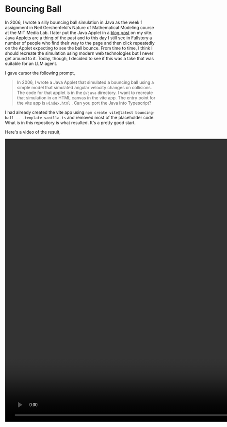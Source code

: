 # Bouncing Ball

In 2006, I wrote a silly bouncing ball simulation in Java as the week 1 assignment
in Neil Gershenfeld's Nature of Mathematical Modeling course at the MIT Media Lab. I later put the Java Applet in a [blog post](https://kellegous.com/j/2006/02/19/bouncing-ball/) on my site. Java Applets are a thing of the past and to this day I still see in Fullstory a number of people who find their way to the page and then click repeatedly on the Applet expecting to see the ball bounce. From time to time, I think I should recreate the simulation using modern web technologies but I never get around to it. Today, though, I decided to see if this was a take that was suitable for an LLM agent.

I gave cursor the following prompt,

> In 2006, I wrote a Java Applet that simulated a bouncing ball using a simple model that simulated angular velocity changes on collisions. The code for that applet is in the `@/java` directory. I want to recreate that simulation in an HTML canvas in the vite app. The entry point for the vite app is `@index.html` . Can you port the Java into Typescript?

I had already created the vite app using `npm create vite@latest bouncing-ball -- -template vanilla-ts` and removed most of the placeholder code. What is in this repository is what resulted. It's a pretty good start.

Here's a video of the result,

<video src="bouncing-ball.mp4" width="1496" height="934" controls></video>
